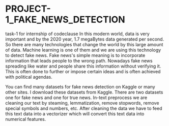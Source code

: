 # PROJECT-1_FAKE_NEWS_DETECTION
task-1 for internship of codeclause
In this modern world, data is very important and by the 2020 year, 1.7 megaBytes data generated per second.
So there are many technologies that change the world by this large amount of data.
Machine learning is one of them and we are using this technology to detect fake news.
Fake news's simple meaning is to incorporate information that leads people to the wrong path.
Nowadays fake news spreading like water and people share this information without verifying it.
This is often done to further or impose certain ideas and is often achieved with political agendas.

You can find many datasets for fake news detection on Kaggle or many other sites.
I download these datasets from Kaggle. There are two datasets one for fake news and one for true news.
In-text preprocess we are cleaning our text by steaming, lemmatization, remove stopwords, remove special symbols and numbers, etc.
After cleaning the data we have to feed this text data into a vectorizer which will convert this text data into numerical features.
